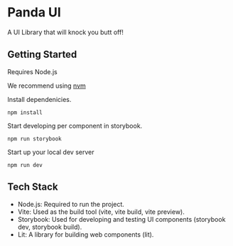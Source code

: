 # Panda UI

A UI Library that will knock you butt off!

## Getting Started

Requires Node.js

We recommend using [nvm](https://github.com/coreybutler/nvm-windows/releases)

Install dependenicies.

`npm install`

Start developing per component in storybook.

`npm run storybook`

Start up your local dev server

`npm run dev`

## Tech Stack

- Node.js: Required to run the project.
- Vite: Used as the build tool (vite, vite build, vite preview).
- Storybook: Used for developing and testing UI components (storybook dev, storybook build).
- Lit: A library for building web components (lit).
